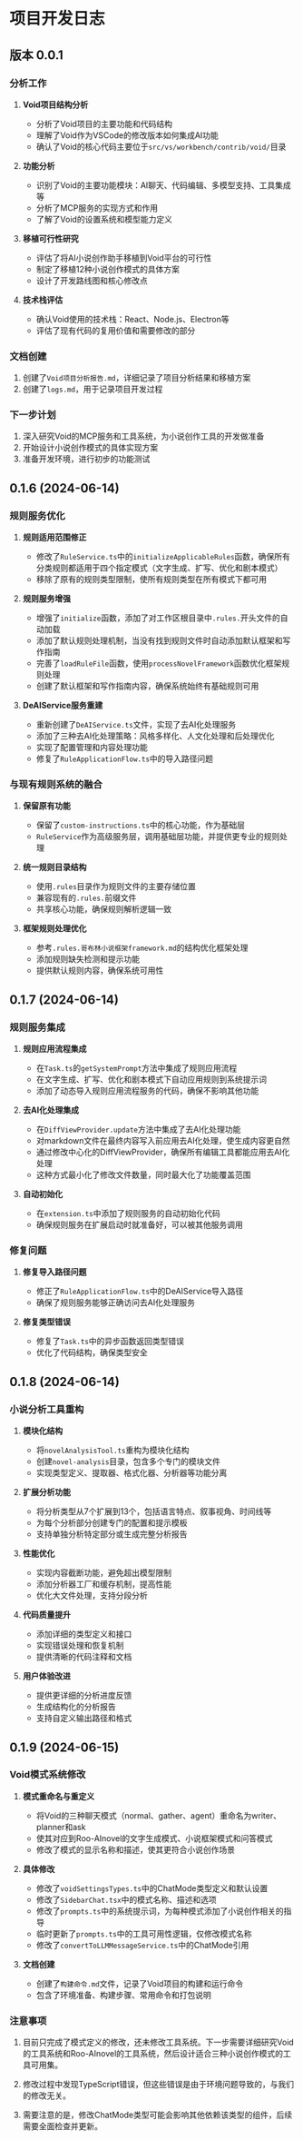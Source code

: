 # 项目开发日志

## 版本 0.0.1

### 分析工作

1. **Void项目结构分析**
   - 分析了Void项目的主要功能和代码结构
   - 理解了Void作为VSCode的修改版本如何集成AI功能
   - 确认了Void的核心代码主要位于`src/vs/workbench/contrib/void/`目录

2. **功能分析**
   - 识别了Void的主要功能模块：AI聊天、代码编辑、多模型支持、工具集成等
   - 分析了MCP服务的实现方式和作用
   - 了解了Void的设置系统和模型能力定义

3. **移植可行性研究**
   - 评估了将AI小说创作助手移植到Void平台的可行性
   - 制定了移植12种小说创作模式的具体方案
   - 设计了开发路线图和核心修改点

4. **技术栈评估**
   - 确认Void使用的技术栈：React、Node.js、Electron等
   - 评估了现有代码的复用价值和需要修改的部分

### 文档创建

1. 创建了`Void项目分析报告.md`，详细记录了项目分析结果和移植方案
2. 创建了`logs.md`，用于记录项目开发过程

### 下一步计划

1. 深入研究Void的MCP服务和工具系统，为小说创作工具的开发做准备
2. 开始设计小说创作模式的具体实现方案
3. 准备开发环境，进行初步的功能测试

## 0.1.6 (2024-06-14)

### 规则服务优化

1. **规则适用范围修正**
   - 修改了`RuleService.ts`中的`initializeApplicableRules`函数，确保所有分类规则都适用于四个指定模式（文字生成、扩写、优化和剧本模式）
   - 移除了原有的规则类型限制，使所有规则类型在所有模式下都可用

2. **规则服务增强**
   - 增强了`initialize`函数，添加了对工作区根目录中`.rules.`开头文件的自动加载
   - 添加了默认规则处理机制，当没有找到规则文件时自动添加默认框架和写作指南
   - 完善了`loadRuleFile`函数，使用`processNovelFramework`函数优化框架规则处理
   - 创建了默认框架和写作指南内容，确保系统始终有基础规则可用

3. **DeAIService服务重建**
   - 重新创建了`DeAIService.ts`文件，实现了去AI化处理服务
   - 添加了三种去AI化处理策略：风格多样化、人文化处理和后处理优化
   - 实现了配置管理和内容处理功能
   - 修复了`RuleApplicationFlow.ts`中的导入路径问题

### 与现有规则系统的融合

1. **保留原有功能**
   - 保留了`custom-instructions.ts`中的核心功能，作为基础层
   - `RuleService`作为高级服务层，调用基础层功能，并提供更专业的规则处理

2. **统一规则目录结构**
   - 使用`.rules`目录作为规则文件的主要存储位置
   - 兼容现有的`.rules.`前缀文件
   - 共享核心功能，确保规则解析逻辑一致

3. **框架规则处理优化**
   - 参考`.rules.哥布林小说框架framework.md`的结构优化框架处理
   - 添加规则缺失检测和提示功能
   - 提供默认规则内容，确保系统可用性

## 0.1.7 (2024-06-14)

### 规则服务集成

1. **规则应用流程集成**
   - 在`Task.ts`的`getSystemPrompt`方法中集成了规则应用流程
   - 在文字生成、扩写、优化和剧本模式下自动应用规则到系统提示词
   - 添加了动态导入规则应用流程服务的代码，确保不影响其他功能

2. **去AI化处理集成**
   - 在`DiffViewProvider.update`方法中集成了去AI化处理功能
   - 对markdown文件在最终内容写入前应用去AI化处理，使生成内容更自然
   - 通过修改中心化的DiffViewProvider，确保所有编辑工具都能应用去AI化处理
   - 这种方式最小化了修改文件数量，同时最大化了功能覆盖范围

3. **自动初始化**
   - 在`extension.ts`中添加了规则服务的自动初始化代码
   - 确保规则服务在扩展启动时就准备好，可以被其他服务调用

### 修复问题

1. **修复导入路径问题**
   - 修正了`RuleApplicationFlow.ts`中的DeAIService导入路径
   - 确保了规则服务能够正确访问去AI化处理服务

2. **修复类型错误**
   - 修复了`Task.ts`中的异步函数返回类型错误
   - 优化了代码结构，确保类型安全

## 0.1.8 (2024-06-14)

### 小说分析工具重构

1. **模块化结构**
   - 将`novelAnalysisTool.ts`重构为模块化结构
   - 创建`novel-analysis`目录，包含多个专门的模块文件
   - 实现类型定义、提取器、格式化器、分析器等功能分离

2. **扩展分析功能**
   - 将分析类型从7个扩展到13个，包括语言特点、叙事视角、时间线等
   - 为每个分析部分创建专门的配置和提示模板
   - 支持单独分析特定部分或生成完整分析报告

3. **性能优化**
   - 实现内容截断功能，避免超出模型限制
   - 添加分析器工厂和缓存机制，提高性能
   - 优化大文件处理，支持分段分析

4. **代码质量提升**
   - 添加详细的类型定义和接口
   - 实现错误处理和恢复机制
   - 提供清晰的代码注释和文档

5. **用户体验改进**
   - 提供更详细的分析进度反馈
   - 生成结构化的分析报告
   - 支持自定义输出路径和格式 

## 0.1.9 (2024-06-15)

### Void模式系统修改

1. **模式重命名与重定义**
   - 将Void的三种聊天模式（normal、gather、agent）重命名为writer、planner和ask
   - 使其对应到Roo-AInovel的文字生成模式、小说框架模式和问答模式
   - 修改了模式的显示名称和描述，使其更符合小说创作场景

2. **具体修改**
   - 修改了`voidSettingsTypes.ts`中的ChatMode类型定义和默认设置
   - 修改了`SidebarChat.tsx`中的模式名称、描述和选项
   - 修改了`prompts.ts`中的系统提示词，为每种模式添加了小说创作相关的指导
   - 临时更新了`prompts.ts`中的工具可用性逻辑，仅修改模式名称
   - 修改了`convertToLLMMessageService.ts`中的ChatMode引用

3. **文档创建**
   - 创建了`构建命令.md`文件，记录了Void项目的构建和运行命令
   - 包含了环境准备、构建步骤、常用命令和打包说明

### 注意事项

1. 目前只完成了模式定义的修改，还未修改工具系统。下一步需要详细研究Void的工具系统和Roo-AInovel的工具系统，然后设计适合三种小说创作模式的工具可用集。

2. 修改过程中发现TypeScript错误，但这些错误是由于环境问题导致的，与我们的修改无关。

3. 需要注意的是，修改ChatMode类型可能会影响其他依赖该类型的组件，后续需要全面检查并更新。
